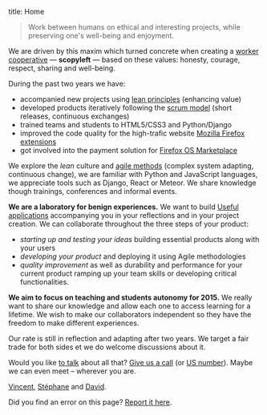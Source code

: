 title: Home

> Work between humans 
> on ethical and interesting projects, 
> while preserving one's well-being and enjoyment.

We are driven by this maxim which turned concrete when creating a [worker cooperative](https://en.wikipedia.org/wiki/Worker_cooperative) — **scopyleft** — based on these values: honesty, courage, respect, sharing and well-being.

During the past two years we have:

* accompanied new projects using [lean principles](http://en.wikipedia.org/wiki/Lean_software_development) (enhancing value)
* developed products iteratively following the [scrum model](http://en.wikipedia.org/wiki/Lean_software_development) (short releases, continuous exchanges)
* trained teams and students to HTML5/CSS3 and Python/Django
* improved the code quality for the high-trafic website [Mozilla Firefox extensions](https://addons.mozilla.org/)
* got involved into the payment solution for [Firefox OS Marketplace](https://marketplace.firefox.com/)

We explore the *lean* culture and [agile methods](https://en.wikipedia.org/wiki/Agile_software_development) (complex system adapting, continuous change), 
we are familiar with Python and JavaScript languages, we appreciate tools such as Django, React or Meteor. We share knowledge though trainings, conferences and informal events.

**We are a laboratory for benign experiences.** We want to build [Useful applications](/projects/) accompanying you in your reflections and in your project creation.
We can collaborate throughout the three steps of your product:

* *starting up and testing your ideas* building essential products along with your users
* *developing your product* and deploying it using Agile methodologies
* *quality improvement* as well as durability and performance for your current product ramping up your team skills or developing critical functionalities.

**We aim to focus on teaching and students autonomy for 2015.**
We really want to share our knowledge and allow each one to access learning for a lifetime.
We wish to make our collaborators independent so they have the freedom to make different experiences.

Our rate is still in reflection and adapting after two years. We target a fair trade for both sides et we do welcome discussions about it.

Would you like [to talk](m&#x61;ilto:bonjour%40scopyleft&#46;fr) about all that? [Give us a call](tel:+33644098095) (or [US number](tel:+14155288331)). Maybe we can even meet – wherever you are.

<span class="signature"><a href="http://vinyll.github.com/">Vincent</a>, <a href="m&#x61;ilto:stephane.langlois%40scopyleft&#46;fr">Stéphane</a> and <a href="https://larlet.fr/david/">David</a>.</span>

Did you find an error on this page? [Report it here](https://github.com/scopyleft/scopyleft.github.com/issues?page=1&state=open).
